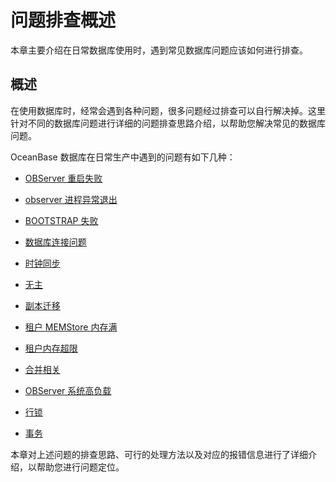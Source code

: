 # 问题排查概述

本章主要介绍在日常数据库使用时，遇到常见数据库问题应该如何进行排查。

## 概述

在使用数据库时，经常会遇到各种问题，很多问题经过排查可以自行解决掉。这里针对不同的数据库问题进行详细的问题排查思路介绍，以帮助您解决常见的数据库问题。

OceanBase 数据库在日常生产中遇到的问题有如下几种：

* [OBServer 重启失败](../400.troubleshoot/200.troubleshooting-observer-restart-failures.md)

* [observer 进程异常退出](../400.troubleshoot/300.the-observer-process-exits-abnormally.md)

* [BOOTSTRAP 失败](../400.troubleshoot/400.troubleshooting-bootstarp-failures.md)

* [数据库连接问题](../400.troubleshoot/500.troubleshoot-database-connection-issues.md)

* [时钟同步](../400.troubleshoot/600.troubleshooting-clock-synchronization.md)

* [无主](../400.troubleshoot/700.unowned-troubleshooting.md)

* [副本迁移](../400.troubleshoot/800.troubleshoot-replica-migration.md)

* [租户 MEMStore 内存满](../400.troubleshoot/900.tenant-MEMStore-memory-full-troubleshooting.md)

* [租户内存超限](../400.troubleshoot/1000.tenant-memory-overrun.md)

* [合并相关](../400.troubleshoot/1400.merge-troubleshooting.md)

* [OBServer 系统高负载](../400.troubleshoot/1100.observer-system-high-load-processing.md)

* [行锁](../400.troubleshoot/1200.troubleshooting-row-lock-issues.md)

* [事务](../400.troubleshoot/1300.transaction-troubleshooting.md)

本章对上述问题的排查思路、可行的处理方法以及对应的报错信息进行了详细介绍，以帮助您进行问题定位。
